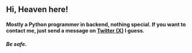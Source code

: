 ## Hi, Heaven here!

#### Mostly a Python programmer in backend, nothing special. If you want to contact me, just send a message on [Twitter (X)](https://x.com/is_heav33n) I guess.
###### **Be safe.**
